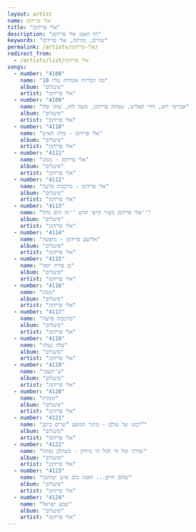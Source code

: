 ```yaml
---
layout: artist
name: אלי פרידמן
title: "אלי פרידמן"
description: "דף האמן אלי פרידמן"
keywords: "שירים, מוזיקה, אלי פרידמן"
permalink: /artists/אלי-פרידמן/
redirect_from:
  - /artists/list/אלי פרידמן
songs:
  - number: "4108"
    name: "10 מה הבריות אומרות עליו"
    album: "סינגלים"
    artist: "אלי פרידמן"
  - number: "4109"
    name: "אברימי רוט, דודי קאליש, שמחה פרידמן, משה לוק, שוקי סלו"
    album: "סינגלים"
    artist: "אלי פרידמן"
  - number: "4110"
    name: "אלי פרידמן - מיהו האיש"
    album: "סינגלים"
    artist: "אלי פרידמן"
  - number: "4111"
    name: "אלי פרידמן - מנהג"
    album: "סינגלים"
    artist: "אלי פרידמן"
  - number: "4112"
    name: "אלי פרידמן - מרכבות פרעה"
    album: "סינגלים"
    artist: "אלי פרידמן"
  - number: "4113"
    name: "אלי פרידמן בשיר קייצי חדש ''זה הים גדול''"
    album: "סינגלים"
    artist: "אלי פרידמן"
  - number: "4114"
    name: "אלישע פרידמן - נחפשה"
    album: "סינגלים"
    artist: "אלי פרידמן"
  - number: "4115"
    name: "בן פורת יוסף"
    album: "סינגלים"
    artist: "אלי פרידמן"
  - number: "4116"
    name: "מנהג"
    album: "סינגלים"
    artist: "אלי פרידמן"
  - number: "4117"
    name: "מרכבות פרעה"
    album: "סינגלים"
    artist: "אלי פרידמן"
  - number: "4118"
    name: "עלה נעלה"
    album: "סינגלים"
    artist: "אלי פרידמן"
  - number: "4119"
    name: "צ'יקעבר"
    album: "סינגלים"
    artist: "אלי פרידמן"
  - number: "4120"
    name: "קומזיץ"
    album: "סינגלים"
    artist: "אלי פרידמן"
  - number: "4121"
    name: "רבונו של עולם - מתוך המופע “שרים ביקב“"
    album: "סינגלים"
    artist: "אלי פרידמן"
  - number: "4122"
    name: "שדרני קול חי וקול חי מיוזיק - כשהלב נפתח"
    album: "סינגלים"
    artist: "אלי פרידמן"
  - number: "4123"
    name: "שלום חיים... דאגה בלב איש ישיחנה"
    album: "סינגלים"
    artist: "אלי פרידמן"
  - number: "4124"
    name: "שמע ישראל"
    album: "סינגלים"
    artist: "אלי פרידמן"
---
```

